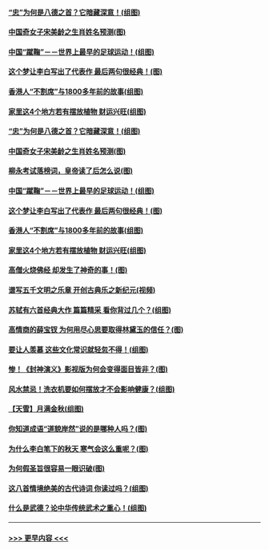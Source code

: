 #### [“忠”为何是八德之首？它暗藏深意！(组图)](../pages/p7/907106.md?t=09181244) 
#### [中国奇女子宋美龄之生肖姓名预测(图)](../pages/p7/906542.md?t=09181244) 
#### [中国“蹴鞠”－－世界上最早的足球运动！(组图)](../pages/p7/907235.md?t=09181244) 
#### [这个梦让李白写出了代表作 最后两句很经典！(图)](../pages/p7/907231.md?t=09181244) 
#### [香港人“不割席”与1800多年前的故事(组图)](../pages/p7/907324.md?t=09181244) 
#### [家里这4个地方若有摆放植物 财运兴旺(组图)](../pages/p7/887505.md?t=09181244) 
#### [“忠”为何是八德之首？它暗藏深意！(组图)](../pages/p7/907106.md?t=09181244) 
#### [中国奇女子宋美龄之生肖姓名预测(图)](../pages/p7/906542.md?t=09181244) 
#### [柳永考试落榜词，皇帝读了后怎么说(图)](../pages/p7/906476.md?t=09181244) 
#### [中国“蹴鞠”－－世界上最早的足球运动！(组图)](../pages/p7/907235.md?t=09181244) 
#### [这个梦让李白写出了代表作 最后两句很经典！(图)](../pages/p7/907231.md?t=09181244) 
#### [香港人“不割席”与1800多年前的故事(组图)](../pages/p7/907324.md?t=09181244) 
#### [家里这4个地方若有摆放植物 财运兴旺(组图)](../pages/p7/887505.md?t=09181244) 
#### [高僧火烧佛经 却发生了神奇的事！(图)](../pages/p7/904058.md?t=09181244) 
#### [谱写五千文明之乐章 开创古典乐之新纪元(视频)](../pages/p7/904231.md?t=09181244) 
#### [苏轼有六首经典大作 篇篇精采 看你背过几个？(组图)](../pages/p7/904734.md?t=09181244) 
#### [高情商的薛宝钗 为何用尽心思要取得林黛玉的信任？(图)](../pages/p7/884033.md?t=09181244) 
#### [要让人羡慕 这些文化常识就轻忽不得！(组图)](../pages/p7/898803.md?t=09181244) 
#### [惨！《封神演义》影视版为何会变得面目皆非？(图)](../pages/p7/906532.md?t=09181244) 
#### [风水禁忌！洗衣机要如何摆放才不会影响健康？(组图)](../pages/p7/905903.md?t=09181244) 
#### [【天雪】月满金秋(组图)](../pages/p7/907385.md?t=09181244) 
#### [你知道成语“道貌岸然”说的是哪种人吗？(图)](../pages/p7/907226.md?t=09181244) 
#### [为什么李白笔下的秋天 寒气会这么重呢？(图)](../pages/p7/905581.md?t=09181244) 
#### [为何假圣旨很容易一眼识破(图)](../pages/p7/906472.md?t=09181244) 
#### [这八首情境绝美的古代诗词 你读过吗？(组图)](../pages/p7/904852.md?t=09181244) 
#### [什么是武德？论中华传统武术之重心！(组图)](../pages/p7/906297.md?t=09181244) 

----
#### [ >>> 更早内容 <<< ](../indexes/p7-earlier.md)
